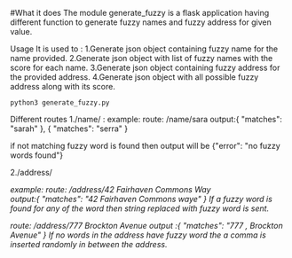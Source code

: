 #What it does
The module generate_fuzzy is a flask application having different function to generate fuzzy names and fuzzy address for given value.

Usage
It is used to :
1.Generate json object containing fuzzy name for the name provided.
2.Generate json object with list of fuzzy names with the score for each name.
3.Generate json object containing fuzzy address for the provided address.
4.Generate json object with all possible fuzzy address along with its score.

`python3 generate_fuzzy.py`

Different routes
1./name/<name> : 
example:
route: /name/sara 
output:{ "matches": "sarah" },
       { "matches": "serra" }

if not matching fuzzy word is found then output will be {"error": "no fuzzy words found"}


2./address/<address>
example:
route: /address/42 Fairhaven Commons Way  
output:{ "matches": "42 Fairhaven Commons waye" }
If a fuzzy word is found for any of the word then string replaced with fuzzy word is sent.

route: /address/777 Brockton Avenue
output :{ "matches": "777 , Brockton Avenue" }
If no words in the address have fuzzy word the a comma is inserted randomly in between the address.


